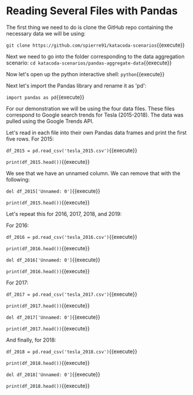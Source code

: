 # Reading Several Files with Pandas
The first thing we need to do is clone the GitHub repo containing the necessary data we will be using:

`git clone https://github.com/spierre91/katacoda-scenarios`{{execute}}

Next we need to go into the folder corresponding to the data aggregation scenario:
`cd katacoda-scenarios/pandas-aggregate-data`{{execute}}

Now let's open up the python interactive shell: `python`{{execute}}

Next let's import the Pandas library and rename it as 'pd':

`import pandas as pd`{{execute}}

For our demonstration we will be using the four data files. These files correspond to Google search trends for Tesla (2015-2018). The data was pulled using the Google Trends API. 

Let's read in each file into their own Pandas data frames and print the first five rows. For 2015:

`df_2015 = pd.read_csv('tesla_2015.csv')`{{execute}}

`print(df_2015.head())`{{execute}}

We see that we have an unnamed column. We can remove that with the following:

`del df_2015['Unnamed: 0']`{{execute}}

`print(df_2015.head())`{{execute}}

Let's repeat this for 2016, 2017, 2018, and 2019:

For 2016:

`df_2016 = pd.read_csv('tesla_2016.csv')`{{execute}}

`print(df_2016.head())`{{execute}}

`del df_2016['Unnamed: 0']`{{execute}}

`print(df_2016.head())`{{execute}}


For 2017:

`df_2017 = pd.read_csv('tesla_2017.csv')`{{execute}}

`print(df_2017.head())`{{execute}}

`del df_2017['Unnamed: 0']`{{execute}}

`print(df_2017.head())`{{execute}}


And finally, for 2018:

`df_2018 = pd.read_csv('tesla_2018.csv')`{{execute}}

`print(df_2018.head())`{{execute}}

`del df_2018['Unnamed: 0']`{{execute}}

`print(df_2018.head())`{{execute}}


